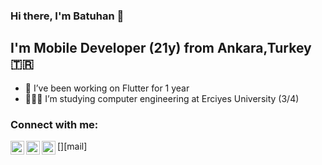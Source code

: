 ### Hi there, I'm Batuhan 👋


## I'm Mobile Developer (21y) from Ankara,Turkey 🇹🇷

- 💙 I’ve been working on Flutter for 1 year
- 👩🏻‍💻 I’m studying computer engineering at Erciyes University (3/4)


### Connect with me:

[<img align="left" alt="codeSTACKr | LinkedIn" width="22px" src="https://cdn.jsdelivr.net/npm/simple-icons@v3/icons/linkedin.svg" />][linkedin]
[<img align="left" alt="codeSTACKr | Instagram" width="22px" src="https://cdn.jsdelivr.net/npm/simple-icons@v3/icons/instagram.svg" />][instagram]
[<img align="left" alt="codeSTACKr | Instagram" width="22px" src="https://cdn.jsdelivr.net/npm/simple-icons@v3/icons/instagram.svg" />][mail]



[instagram]: https://www.instagram.com/ttarumar
[linkedin]: https://www.linkedin.com/in/ttarumar
